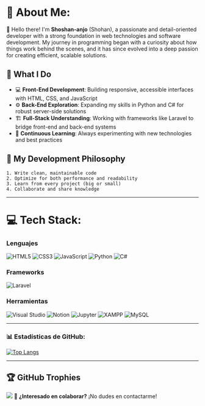 # 💫 About Me:
👋 Hello there! I'm **Shoshan-anjo** (Shohan), a passionate and detail-oriented developer with a strong foundation in web technologies and software development. My journey in programming began with a curiosity about how things work behind the scenes, and it has since evolved into a deep passion for creating efficient, scalable solutions.

## 🔧 What I Do
- 💻 **Front-End Development**: Building responsive, accessible interfaces with HTML, CSS, and JavaScript
- ⚙️ **Back-End Exploration**: Expanding my skills in Python and C# for robust server-side solutions
- 🏗️ **Full-Stack Understanding**: Working with frameworks like Laravel to bridge front-end and back-end systems
- 🧪 **Continuous Learning**: Always experimenting with new technologies and best practices

## 🚀 My Development Philosophy
```
1. Write clean, maintainable code
2. Optimize for both performance and readability
3. Learn from every project (big or small)
4. Collaborate and share knowledge
```
---

# 💻 Tech Stack:
### **Lenguajes**  
![HTML5](https://img.shields.io/badge/html5-%23E34F26.svg?style=for-the-badge&logo=html5&logoColor=white)  ![CSS3](https://img.shields.io/badge/css3-%231572B6.svg?style=for-the-badge&logo=css3&logoColor=white)  ![JavaScript](https://img.shields.io/badge/javascript-%23323330.svg?style=for-the-badge&logo=javascript&logoColor=%23F7DF1E)  ![Python](https://img.shields.io/badge/python-%233776AB.svg?style=for-the-badge&logo=python&logoColor=white)  ![C#](https://img.shields.io/badge/c%23-%23239120.svg?style=for-the-badge&logo=csharp&logoColor=white)  

### **Frameworks**  
![Laravel](https://img.shields.io/badge/laravel-%23FF2D20.svg?style=for-the-badge&logo=laravel&logoColor=white)  

### **Herramientas**  
![Visual Studio](https://img.shields.io/badge/Visual%20Studio-5C2D91.svg?style=for-the-badge&logo=visual-studio&logoColor=white)  ![Notion](https://img.shields.io/badge/Notion-%23000000.svg?style=for-the-badge&logo=notion&logoColor=white)  ![Jupyter](https://img.shields.io/badge/JupyterLab-%23F37626.svg?style=for-the-badge&logo=jupyter&logoColor=white)  ![XAMPP](https://img.shields.io/badge/XAMPP-%23FB7A24.svg?style=for-the-badge&logo=xampp&logoColor=white)  ![MySQL](https://img.shields.io/badge/mysql-%2300f.svg?style=for-the-badge&logo=mysql&logoColor=white)  

---

### 📊 Estadísticas de GitHub:  
[![Top Langs](https://github-readme-stats.vercel.app/api/top-langs/?username=Shoshan-anjo&layout=compact&theme=tokyonight)](https://github.com/Shoshan-anjo)  

---
## 🏆 GitHub Trophies
![](https://github-profile-trophy.vercel.app/?username=Shohan-anjo&theme=onedark&no-frame=true&no-bg=true&margin-w=4)
🔹 **¿Interesado en colaborar?** ¡No dudes en contactarme!

